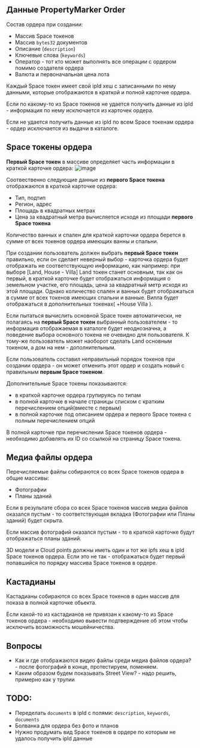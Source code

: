 ## Данные PropertyMarker Order

Состав ордера при создании:
- Массив Space токенов
- Массив `bytes32` документов 
- Описание (`description`)
- Ключевые слова (`keywords`)
- Оператор - тот кто может выполнять все операции с ордером помимо создателя ордера
- Валюта и первоначальная цена лота

Каждый Space токен имеет свой ipld хеш с записанными по нему данными, которые отображаются в краткой и полной карточке ордера.

Если по какому-то из Space токенов не удается получить данные из ipld - информация по нему исключается из карточек ордера.

Если не удается получить данные из ipld по всем Space токенам ордера - ордер исключается из выдачи в каталоге.

## Space токены ордера

**Первый Space токен** в массиве определяет часть информации в краткой карточке ордера:
![image](https://user-images.githubusercontent.com/4842007/62417507-c2e67480-b651-11e9-86ae-2f3f10031ce1.png)

Соотвественно следующие данные из **первого Space токена** отображаются в краткой карточке ордера:
- Тип, подтип
- Регион, адрес
- Площадь в квадратных метрах
- Цена за квадратный метра вычисляется исходя из площади **первого Space токена**

Количество ванных и спален для краткой карточки ордера берется в сумме от всех токенов ордера имеющих ванны и спальни.

При создании пользователь должен выбрать **первый Space токен** правильно, если он сделает неверный выбор - карточка ордера
будет отображать не соответствующую информацию, как например: при выборе [Land, House - Villa] Land токен станет основным, так как он первый, в краткой карточке будет отображаться информация о земельном участке, его площадь, цена за квадратный метр исходя из этой площади. Однако количество спален и ванных будет отображаться в сумме от всех токенов имеющих спальни и ванные. Вилла будет отображаться в дополнительных токенах( +House Villa ).

Если пытаться вычислить основной Space токен автоматически, не полагаясь на **первый Space токен** выбранный пользователем - то
информация отображаемая в каталоге будет неоднозначна, а поведение выбора основного токена не очевидно для пользователя.
К тому-же пользователь может наоборот сделать Land основным токеном, а дом на нем - дополнительным.

Если пользователь составил неправильный порядок токенов при создании ордера - он может отменить этот ордер и создать 
новый с правильным **первым Space токеном**.

Дополнительные Space токены показываются:
- в краткой карточке ордера групируясь по типам
- в полной карточке в начале страницы списком с кратким перечислением опций(вместе с первым)
- в полной карточке под описанием ордера и первого Space токена с полным перечислением опций

В полной карточке при перечислении Space токенов ордера - необходимо добавлять их ID со ссылкой на страницу Space 
токена.

## Медиа файлы ордера
Перечисляемые файлы собираются со всех Space токенов ордера в общие массивы:
- Фотографии
- Планы зданий

Если в результате сбора со всех Space токенов массив медиа файлов оказался пустым - то соответствующая вкладка 
(Фотографии или Планы зданий) будет скрыта.

Если массив фотографий оказался пустым - то в краткой карточке будут отображаться планы зданий.

3D модели и Cloud points должны иметь один и тот же ipfs хеш в ipld Space токенов ордера. Если это не так - отображаться будет первый попавшийся по порядку массива Space токенов в ордере.

## Кастадианы
Кастадианы собираются со всех Space токенов в один массив для показа в полной карточке обьекта.

Если какой-то из кастадианов не привязан к какому-то из Space токенов ордера - необходимо вывести подтверждение об этом чтобы исключить возможность мошейничества.

## Вопросы
- Как и где отображаются видео файлы среди медиа файлов ордера? - после фотографий в конце, протестируем, поменяем.
- Каким образом будем показывать Street View? - надо решить, примерно как у трулии

## TODO:
- Переделать `documents` в ipld с полями: `description`, `keywords`, `documents`
- Болванка для ордера без фото и планов
- Нужно продумать вид Space токенов в ордере по которым не удалось получить ipld данные
